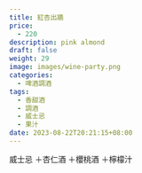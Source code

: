 ```yaml
---
title: 紅杏出牆
price:
  - 220
description: pink almond
draft: false
weight: 29
image: images/wine-party.png
categories:
  - 啤酒調酒
tags:
  - 香甜酒
  - 調酒
  - 威士忌
  - 果汁
date: 2023-08-22T20:21:15+08:00
---
```

 威士忌 ＋杏仁酒 ＋櫻桃酒 ＋檸檬汁 
